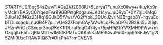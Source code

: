 $START$YU0/8qg64sZwwTiAGs2VJ2096lU+5LdryaTYunuXc00wy+/4iuyKx9nyMclnYBA5yCQiYqebFwr89GBPmgRdgauxiJK014ywJuQRyxT+2Y7qiLKMq03Jlu48ZINGz2BHIq19GJXQ5fVwx/VO2fYpbL3DUoJ2vrIN3Bngsb8Y+hqvuEobTDLooaqbLnuklB4P7piLlvUeS2XFbmCAy7aVwhLoPPJaDP7d2B29a5ui2l3jhJHzmVriOzCSnqpr3ooj3KeK1fDLoaRngG4Y4yo75p/H9jSbYWXMH9PWw+mOkgqlt+E5f+zjNIaMGLw1M5fKPMTuQKKnbKaME9Owu9m0Fbp6hSEJeV1g2l5ZMI9UxcTRAWXIQ87rAOIsPh47bmCV$END$